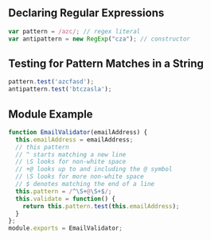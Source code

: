 ## Declaring Regular Expressions

```javascript
var pattern = /azc/; // regex literal
var antipattern = new RegExp("cza"); // constructor
```

## Testing for Pattern Matches in a String

```javascript
pattern.test('azcfasd');
antipattern.test('btczasla');
```

## Module Example

```javascript
function EmailValidator(emailAddress) {
  this.emailAddress = emailAddress;
  // this pattern
  // ^ starts matching a new line
  // \S looks for non-white space
  // +@ looks up to and including the @ symbol
  // \S looks for more non-white space
  // $ denotes matching the end of a line
  this.pattern = /^\S+@\S+$/;
  this.validate = function() {
    return this.pattern.test(this.emailAddress);
  }
};
module.exports = EmailValidator;
```

